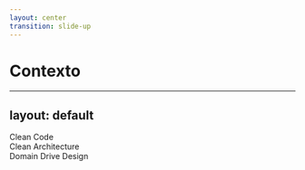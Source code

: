 ```yaml
---
layout: center
transition: slide-up
---
```


# Contexto

---
layout: default
---

<div class="my-auto h-full w-full flex justify-evenly items-center">
  <div class="size-40 grid place-content-center border"v-mark.box="{at: 4}">
    <span v-click>Clean Code</span>
  </div>

  <div class="size-40 grid place-content-center border" v-motion :initial="{opacity: 1}" :click-4="{opacity: 0.5}">
    <span v-click>Clean Architecture</span>
  </div>

  <div class="size-40 grid place-content-center border" v-motion :initial="{opacity: 1}" :click-4="{opacity: 0.5}">
    <span v-click>Domain Drive Design</span>
  </div>
</div>
